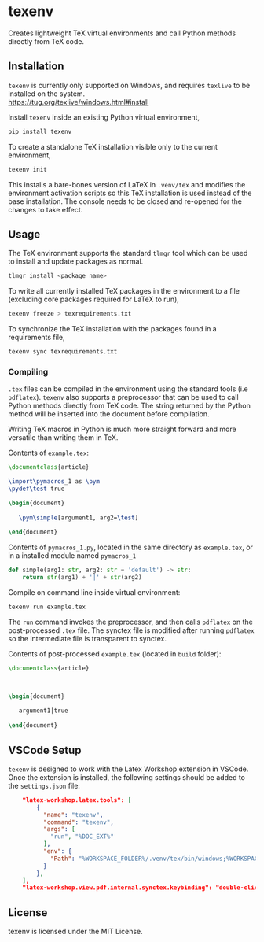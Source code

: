 # texenv

Creates lightweight TeX virtual environments and call Python methods directly from TeX code. 

## Installation

`texenv` is currently only supported on Windows, and requires `texlive` to be installed on the system.  
https://tug.org/texlive/windows.html#install


Install `texenv` inside an existing Python virtual environment,

```bash
pip install texenv
```

To create a standalone TeX installation visible only to the current environment, 
```bash
texenv init
```
This installs a bare-bones version of LaTeX in `.venv/tex` and modifies the environment activation scripts so this TeX installation is used instead of the base installation. The console needs to be closed and re-opened for the changes to take effect.

## Usage

The TeX environment supports the standard `tlmgr` tool which can be used to install and update packages as normal.
```bash
tlmgr install <package name>
```

To write all currently installed TeX packages in the environment to a file (excluding core packages required for LaTeX to run),
```bash
texenv freeze > texrequirements.txt
```

To synchronize the TeX installation with the packages found in a requirements file,
```bash
texenv sync texrequirements.txt
```
### Compiling 

`.tex` files can be compiled in the environment using the standard tools (i.e `pdflatex`). `texenv` also supports a preprocessor that can be used to call Python methods directly from TeX code. The string returned by the Python method will be inserted into the document before compilation. 

Writing TeX macros in Python is much more straight forward and more versatile than writing them in TeX. 

Contents of `example.tex`:
```tex
\documentclass{article}

\import\pymacros_1 as \pym
\pydef\test true

\begin{document}
   
   \pym\simple[argument1, arg2=\test]
   
\end{document}
```
Contents of `pymacros_1.py`, located in the same directory as `example.tex`, or in a installed module named `pymacros_1`
```python
def simple(arg1: str, arg2: str = 'default') -> str:
    return str(arg1) + '|' + str(arg2)
```

Compile on command line inside virtual environment:
```bash
texenv run example.tex
```

The `run` command invokes the preprocessor, and then calls `pdflatex` on the post-processed `.tex` file. The synctex file is modified after running `pdflatex` so the intermediate file is transparent to synctex.

Contents of post-processed `example.tex` (located in `build` folder):
```tex
\documentclass{article}



\begin{document}
   
   argument1|true
   
\end{document}
```

## VSCode Setup

`texenv` is designed to work with the Latex Workshop extension in VSCode. Once the extension is installed, the following
settings should be added to the `settings.json` file:

```json
    "latex-workshop.latex.tools": [
        {
          "name": "texenv",
          "command": "texenv",
          "args": [
            "run", "%DOC_EXT%"
          ],
          "env": {
            "Path": "%WORKSPACE_FOLDER%/.venv/tex/bin/windows;%WORKSPACE_FOLDER%/.venv/Scripts;%PATH%"
          }
        },
    ],
    "latex-workshop.view.pdf.internal.synctex.keybinding": "double-click"
```

## License

texenv is licensed under the MIT License.